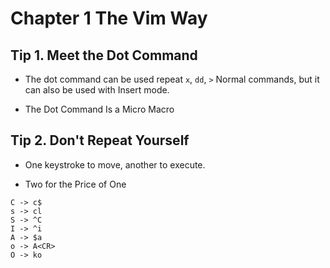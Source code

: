 # Chapter 1 The Vim Way

## Tip 1. Meet the Dot Command

- The dot command can be used repeat `x`, `dd`, `>` Normal commands, but it can also be used with Insert mode.

- The Dot Command Is a Micro Macro

## Tip 2. Don't Repeat Yourself

- One keystroke to move, another to execute.

- Two for the Price of One

`C -> c$`  
`s -> cl`  
`S -> ^C`  
`I -> ^i`  
`A -> $a`  
`o -> A<CR>`  
`O -> ko`
